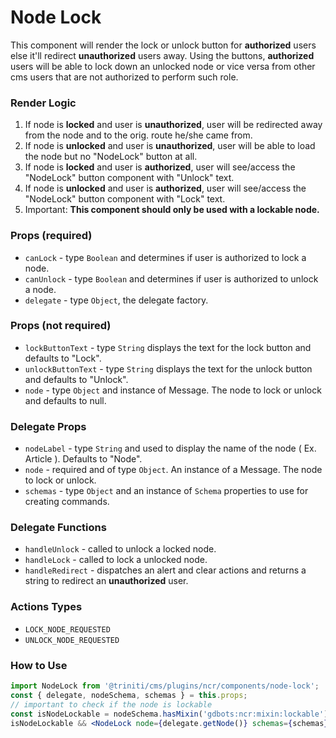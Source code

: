 # Node Lock
This component will render the lock or unlock button for **authorized** users else it'll redirect **unauthorized** users away.
Using the buttons, **authorized** users will be able to lock down an unlocked node or vice versa from other cms users that are not authorized to perform such role.

### Render Logic
1. If node is **locked** and user is **unauthorized**, user will be redirected away from the node and to the orig. route he/she came from.
2. If node is **unlocked** and user is **unauthorized**, user will be able to load the node but no "NodeLock" button at all.
3. If node is **locked** and user is **authorized**, user will see/access the "NodeLock" button component with "Unlock" text.
4. If node is **unlocked** and user is **authorized**, user will see/access the "NodeLock" button component with "Lock" text.
5. Important: **This component should only be used with a lockable node.**

### Props (required)
+ `canLock` - type `Boolean` and determines if user is authorized to lock a node.
+ `canUnlock` - type `Boolean` and determines if user is authorized to unlock a node.
+ `delegate` - type `Object`, the delegate factory.

### Props (not required)
+ `lockButtonText` - type `String` displays the text for the lock button and defaults to "Lock".
+ `unlockButtonText` - type `String` displays the text for the unlock button and defaults to "Unlock".
+ `node` - type `Object` and instance of Message. The node to lock or unlock and defaults to null.

### Delegate Props
+ `nodeLabel` - type `String` and used to display the name of the node ( Ex. Article ). Defaults to "Node".
+ `node` - required and of type `Object`. An instance of a Message. The node to lock or unlock.
+ `schemas` - type `Object` and an instance of `Schema` properties to use for creating commands.

### Delegate Functions
+ `handleUnlock` - called to unlock a locked node.
+ `handleLock` - called to lock a unlocked node.
+ `handleRedirect` - dispatches an alert and clear actions and returns a string to redirect an **unauthorized** user.

### Actions Types
+ `LOCK_NODE_REQUESTED`
+ `UNLOCK_NODE_REQUESTED`


### How to Use
```jsx harmony
import NodeLock from '@triniti/cms/plugins/ncr/components/node-lock';
const { delegate, nodeSchema, schemas } = this.props;
// important to check if the node is lockable
const isNodeLockable = nodeSchema.hasMixin('gdbots:ncr:mixin:lockable');
isNodeLockable && <NodeLock node={delegate.getNode()} schemas={schemas} />
```
